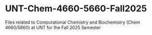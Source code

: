 # UNT-Chem-4660-5660-Fall2025
Files related to Computational Chemistry and Biochemistry (Chem 4660/5660) at UNT for the Fall 2025 Semester
